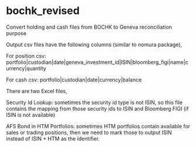 # bochk_revised
Convert holding and cash files from BOCHK to Geneva reconciliation purpose

Output csv files have the following columns (similar to nomura package),

For position csv:
portfolio|custodian|date|geneva_investment_id|ISIN|bloomberg_figi|name|currency|quantity


For cash csv:
portfolio|custodian|date|currency|balance


There are two Excel files,

Security Id Lookup: sometimes the security id type is not ISIN, so this file contains the mapping from those security ids to ISIN and Bloomberg FIGI (if ISIN is not available)

AFS Bond in HTM Portfolios: sometimes HTM portfolios contain available for sales or trading positions, then we need to mark those to output ISIN instead of ISIN + HTM as the identifier.